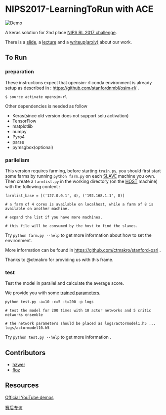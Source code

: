 # NIPS2017-LearningToRun with ACE

![Demo](https://github.com/hzwer/NIPS2017-LearningToRun/raw/master/demo/hzwer-NIPS2017-LearningToRun-small.gif)

A keras solution for 2nd place [NIPS RL 2017 challenge](https://www.crowdai.org/challenges/nips-2017-learning-to-run/leaderboards?challenge_round_id=12).

There is a [slide](https://docs.google.com/presentation/d/1dgXDFlr62jQ-OdEoYVCGwuUgux3u-jrMaXVp94OVOSk/edit?usp=sharing), a [lecture](https://drive.google.com/open?id=15_XBOms-T1G1jeiDm7xGTn2JGQ2FviT5) and a [writeup(arxiv)](https://arxiv.org/abs/1712.08987) about our work.

## To Run
### preparation

These instructions expect that opensim-rl conda environment is already setup as described in : https://github.com/stanfordnmbl/osim-rl/ .

```
$ source activate opensim-rl
```

Other dependencies is needed as follow
* Keras(since old version does not support selu activation)
* TensorFlow
* matplotlib
* numpy
* Pyro4
* parse
* pymsgbox(optional)

### parllelism

This version requires farming, before starting `train.py`, you should first start some farms by running `python farm.py` on each <u>SLAVE</u> machine you own. Then  create a `farmlist.py` in the working directory (on the <u>HOST</u> machine) with the following content :

```
farmlist_base = [('127.0.0.1', 4), ('192.168.1.1', 8)]

# a farm of 4 cores is available on localhost, while a farm of 8 is available on another machine.

# expand the list if you have more machines.

# this file will be consumed by the host to find the slaves.
```
Try `python farm.py --help` to get more information about how to set the environment.

More information can be found in https://github.com/ctmakro/stanford-osrl .

Thanks to @ctmakro for providing us with this frame.

### test

Test the model in parallel and calculate the average score.

We provide you with some [trained parameters](https://drive.google.com/open?id=10RDVQA5zjUjNXz7Igak3k92_s_XKI2Uw).

```
python test.py -a=10 -c=5 -t=200 -p logs

# test the model for 200 times with 10 actor networks and 5 critic networks ensemble

# the network parameters should be placed as logs/actormodel1.h5 ... logs/actormodel10.h5
```

Try `python test.py --help` to get more information .

## Contributors

- [hzwer](https://github.com/hzwer)
- [floz](https://github.com/NewGod)

## Resources
[Official YouTube demos](https://www.youtube.com/watch?v=rhNxt0VccsE)

[赛后专访](https://www.leiphone.com/news/201711/b2OfTdcMUmpYKx6S.html)

